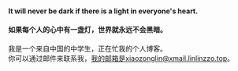 #### It will never be dark if there is a light in everyone's heart.    
#### 如果每个人的心中有一盏灯，世界就永远不会黑暗。
我是一个来自中国的中学生，正在忙我的个人博客。  
你可以通过邮件来联系我，我的邮箱是xiaozonglin@xmail.linlinzzo.top。
